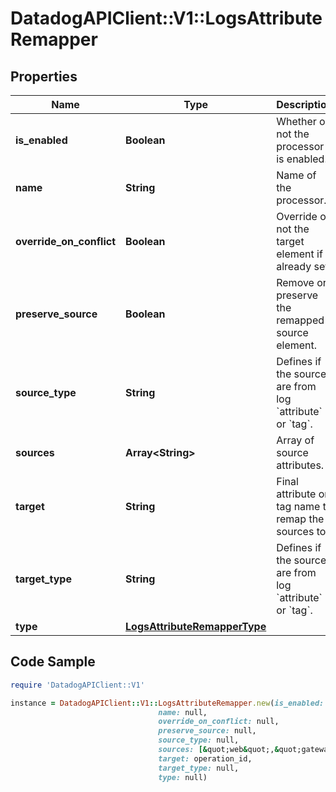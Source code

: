 # DatadogAPIClient::V1::LogsAttributeRemapper

## Properties

Name | Type | Description | Notes
------------ | ------------- | ------------- | -------------
**is_enabled** | **Boolean** | Whether or not the processor is enabled. | [optional] [default to false]
**name** | **String** | Name of the processor. | [optional] 
**override_on_conflict** | **Boolean** | Override or not the target element if already set, | [optional] [default to false]
**preserve_source** | **Boolean** | Remove or preserve the remapped source element. | [optional] [default to false]
**source_type** | **String** | Defines if the sources are from log &#x60;attribute&#x60; or &#x60;tag&#x60;. | [optional] [default to &#39;attribute&#39;]
**sources** | **Array&lt;String&gt;** | Array of source attributes. | 
**target** | **String** | Final attribute or tag name to remap the sources to. | 
**target_type** | **String** | Defines if the sources are from log &#x60;attribute&#x60; or &#x60;tag&#x60;. | [optional] [default to &#39;attribute&#39;]
**type** | [**LogsAttributeRemapperType**](LogsAttributeRemapperType.md) |  | 

## Code Sample

```ruby
require 'DatadogAPIClient::V1'

instance = DatadogAPIClient::V1::LogsAttributeRemapper.new(is_enabled: null,
                                 name: null,
                                 override_on_conflict: null,
                                 preserve_source: null,
                                 source_type: null,
                                 sources: [&quot;web&quot;,&quot;gateway&quot;],
                                 target: operation_id,
                                 target_type: null,
                                 type: null)
```


